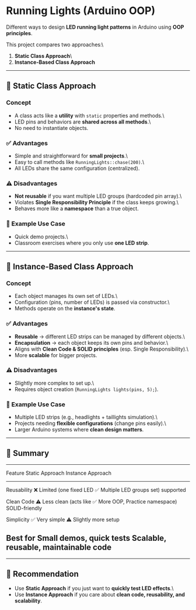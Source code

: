 # Running Lights (Arduino OOP)

Different ways to design **LED running light patterns** in Arduino using
**OOP principles**.

This project compares two approaches:\
1. **Static Class Approach**\
2. **Instance-Based Class Approach**

------------------------------------------------------------------------

## 🔹 Static Class Approach

### Concept

-   A class acts like a **utility** with `static` properties and
    methods.\
-   LED pins and behaviors are **shared across all methods**.\
-   No need to instantiate objects.

### ✅ Advantages

-   Simple and straightforward for **small projects**.\
-   Easy to call methods like `RunningLights::chase(200)`.\
-   All LEDs share the same configuration (centralized).

### ⚠️ Disadvantages

-   **Not reusable** if you want multiple LED groups (hardcoded pin
    array).\
-   Violates **Single Responsibility Principle** if the class keeps
    growing.\
-   Behaves more like a **namespace** than a true object.

### 📌 Example Use Case

-   Quick demo projects.\
-   Classroom exercises where you only use **one LED strip**.

------------------------------------------------------------------------

## 🔹 Instance-Based Class Approach

### Concept

-   Each object manages its own set of LEDs.\
-   Configuration (pins, number of LEDs) is passed via constructor.\
-   Methods operate on the **instance's state**.

### ✅ Advantages

-   **Reusable** → different LED strips can be managed by different
    objects.\
-   **Encapsulation** → each object keeps its own pins and behavior.\
-   Aligns with **Clean Code & SOLID principles** (esp. Single
    Responsibility).\
-   More **scalable** for bigger projects.

### ⚠️ Disadvantages

-   Slightly more complex to set up.\
-   Requires object creation (`RunningLights lights(pins, 5);`).

### 📌 Example Use Case

-   Multiple LED strips (e.g., headlights + taillights simulation).\
-   Projects needing **flexible configurations** (change pins easily).\
-   Larger Arduino systems where **clean design matters**.

------------------------------------------------------------------------

## 🔹 Summary

  -----------------------------------------------------------------------
  Feature         Static Approach              Instance Approach
  --------------- ---------------------------- --------------------------
  Reusability     ❌ Limited (one fixed LED    ✅ Multiple LED groups
                  set)                         supported

  Clean Code      ⚠️ Less clean (acts like     ✅ More OOP,
  Practice        namespace)                   SOLID-friendly

  Simplicity      ✅ Very simple               ⚠️ Slightly more setup

  Best for        Small demos, quick tests     Scalable, reusable,
                                               maintainable code
  -----------------------------------------------------------------------

------------------------------------------------------------------------

## 🚦 Recommendation

-   Use **Static Approach** if you just want to **quickly test LED
    effects**.\
-   Use **Instance Approach** if you care about **clean code,
    reusability, and scalability**.
